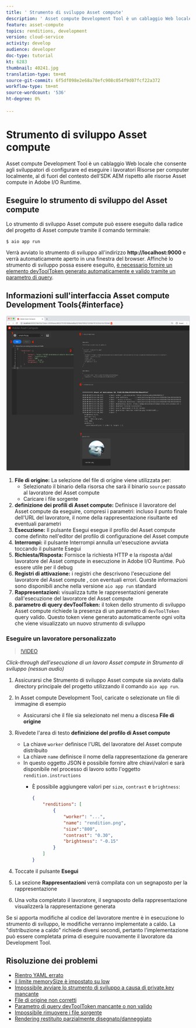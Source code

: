 ```yaml
---
title: ' Strumento di sviluppo Asset compute'
description: ' Asset compute Development Tool è un cablaggio Web locale che consente agli sviluppatori di configurare ed eseguire i lavoratori Risorse per computer localmente, al di fuori del contesto dell’SDK AEM rispetto alle risorse Asset compute  in Adobe I/O Runtime.'
feature: asset-compute
topics: renditions, development
version: cloud-service
activity: develop
audience: developer
doc-type: tutorial
kt: 6283
thumbnail: 40241.jpg
translation-type: tm+mt
source-git-commit: 6f5df098e2e68a78efc908c054f9d07fcf22a372
workflow-type: tm+mt
source-wordcount: '536'
ht-degree: 0%

---
```



#  Strumento di sviluppo Asset compute

 Asset compute Development Tool è un cablaggio Web locale che consente agli sviluppatori di configurare ed eseguire i lavoratori Risorse per computer localmente, al di fuori del contesto dell’SDK AEM rispetto alle risorse Asset compute  in Adobe I/O Runtime.

## Eseguire lo strumento di sviluppo del Asset compute 

Lo strumento di sviluppo Asset compute  può essere eseguito dalla radice del progetto di Asset compute  tramite il comando terminale:

```
$ aio app run
```

Verrà avviato lo strumento di sviluppo all&#39;indirizzo __http://localhost:9000__ e verrà automaticamente aperto in una finestra del browser. Affinché lo strumento di sviluppo possa essere eseguito, [è necessario fornire un elemento devToolToken generato automaticamente e valido tramite un parametro di query](#troubleshooting__devtooltoken).

## Informazioni sull&#39;interfaccia  Asset compute Development Tools{#interface}

![ Strumento di sviluppo Asset compute](./assets/development-tool/asset-compute-dev-tool.png)

1. __File di origine:__ La selezione del file di origine viene utilizzata per:
   + Selezionato il binario della risorsa che sarà il binario `source` passato al lavoratore del Asset compute 
   + Caricare i file sorgente
1. __definizione dei profili di Asset compute:__ Definisce il lavoratore del Asset compute  da eseguire, compresi i parametri: incluso il punto finale dell&#39;URL del lavoratore, il nome della rappresentazione risultante ed eventuali parametri
1. __Esecuzione:__ Il pulsante Esegui esegue il profilo del Asset compute  come definito nell&#39;editor del profilo di configurazione del Asset compute
1. __Interrompi:__ il pulsante Interrompi annulla un&#39;esecuzione avviata toccando il pulsante Esegui
1. __Richiesta/Risposta:__ Fornisce la richiesta HTTP e la risposta a/dal lavoratore del Asset compute  in esecuzione in Adobe I/O Runtime. Può essere utile per il debug
1. __Registri di attivazione:__ i registri che descrivono l&#39;esecuzione del lavoratore del Asset compute , con eventuali errori. Queste informazioni sono disponibili anche nella versione `aio app run` standard
1. __Rappresentazioni:__ visualizza tutte le rappresentazioni generate dall&#39;esecuzione del lavoratore del Asset compute
1. __parametro di query devToolToken:__ il token dello strumento di sviluppo Asset compute  richiede la presenza di un parametro di  `devToolToken` query valido. Questo token viene generato automaticamente ogni volta che viene visualizzato un nuovo strumento di sviluppo

### Eseguire un lavoratore personalizzato

>[!VIDEO](https://video.tv.adobe.com/v/40241?quality=12&learn=on)

_Click-through dell&#39;esecuzione di un lavoro Asset compute  in Strumento di sviluppo (nessun audio)_

1. Assicurarsi che  Strumento di sviluppo Asset compute sia avviato dalla directory principale del progetto utilizzando il comando `aio app run`.
1. In  Asset compute Development Tool, caricate o selezionate un file di immagine di esempio [](../assets/samples/sample-file.jpg)
   + Assicurarsi che il file sia selezionato nel menu a discesa __File di origine__
1. Rivedete l&#39;area di testo __definizione del profilo di Asset compute__
   + La chiave `worker` definisce l&#39;URL del lavoratore del Asset compute  distribuito
   + La chiave `name` definisce il nome della rappresentazione da generare
   + In questo oggetto JSON è possibile fornire altre chiavi/valori e sarà disponibile nel processo di lavoro sotto l&#39;oggetto `rendition.instructions`
      + È possibile aggiungere valori per `size`, `contrast` e `brightness`:

         ```json
         {
             "renditions": [
                 {
                     "worker": "...",
                     "name": "rendition.png",
                     "size":"800",
                     "contrast": "0.30",
                     "brightness": "-0.15"
                 }
             ]
         }
         ```

1. Toccate il pulsante __Esegui__
1. La sezione __Rappresentazioni__ verrà compilata con un segnaposto per la rappresentazione
1. Una volta completato il lavoratore, il segnaposto della rappresentazione visualizzerà la rappresentazione generata

Se si apporta modifiche al codice del lavoratore mentre è in esecuzione lo strumento di sviluppo, le modifiche verranno implementate a caldo. La &quot;distribuzione a caldo&quot; richiede diversi secondi, pertanto l&#39;implementazione può essere completata prima di eseguire nuovamente il lavoratore da Development Tool.

## Risoluzione dei problemi

+ [Rientro YAML errato](../troubleshooting.md#incorrect-yaml-indentation)
+ [il limite memorySize è impostato su low](../troubleshooting.md#memorysize-limit-is-set-too-low)
+ [Impossibile avviare lo strumento di sviluppo a causa di private.key mancante](../troubleshooting.md#missing-private-key)
+ [File di origine non corretti](../troubleshooting.md#source-files-dropdown-incorrect)
+ [Parametro di query devToolToken mancante o non valido](../troubleshooting.md#missing-or-invalid-devtooltoken-query-parameter)
+ [Impossibile rimuovere i file sorgente](../troubleshooting.md#unable-to-remove-source-files)
+ [Rendering restituito parzialmente disegnato/danneggiato](../troubleshooting.md#rendition-returned-partially-drawn-or-corrupt)
